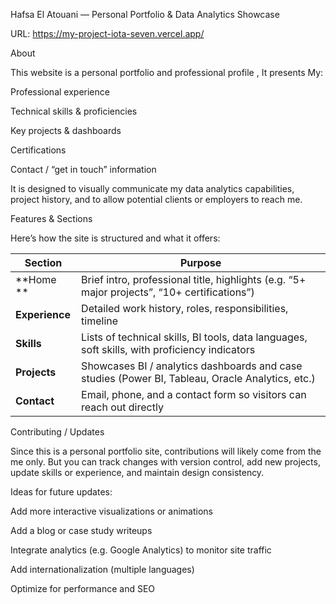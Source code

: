 Hafsa El Atouani — Personal Portfolio & Data Analytics Showcase

URL: https://my-project-iota-seven.vercel.app/

About

This website is a personal portfolio and professional profile , It presents My:

Professional experience

Technical skills & proficiencies

Key projects & dashboards

Certifications

Contact / “get in touch” information

It is designed to visually communicate my data analytics capabilities, project history, and to allow potential clients or employers to reach me.

Features & Sections

Here’s how the site is structured and what it offers:

| Section         | Purpose                                                                                          |
| --------------- | ------------------------------------------------------------------------------------------------ |
| **Home ** | Brief intro, professional title, highlights (e.g. “5+ major projects”, “10+ certifications”)     |
| **Experience**  | Detailed work history, roles, responsibilities, timeline                                         |
| **Skills**      | Lists of technical skills, BI tools, data languages, soft skills, with proficiency indicators    |
| **Projects**    | Showcases BI / analytics dashboards and case studies (Power BI, Tableau, Oracle Analytics, etc.) |
| **Contact**     | Email, phone, and a contact form so visitors can reach out directly                              |

Contributing / Updates

Since this is a personal portfolio site, contributions will likely come from the me  only. But you can track changes with version control, add new projects, update skills or experience, and maintain design consistency.

Ideas for future updates:

Add more interactive visualizations or animations

Add a blog or case study writeups

Integrate analytics (e.g. Google Analytics) to monitor site traffic

Add internationalization (multiple languages)

Optimize for performance and SEO